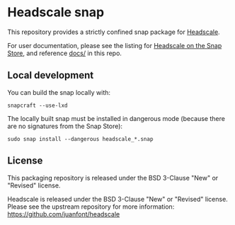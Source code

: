 # Headscale snap

This repository provides a strictly confined snap package for [Headscale](https://github.com/juanfont/headscale).

For user documentation, please see the listing for [Headscale on the Snap Store](https://snapcraft.io/headscale),
and reference [docs/](./docs/) in this repo.

## Local development

You can build the snap locally with:

```
snapcraft --use-lxd
```

The locally built snap must be installed in dangerous mode (because there are no signatures from the Snap Store):

```
sudo snap install --dangerous headscale_*.snap
```


## License

This packaging repository is released under the BSD 3-Clause "New" or "Revised" license.

Headscale is released under the BSD 3-Clause "New" or "Revised" license.
Please see the upstream repository for more information: https://github.com/juanfont/headscale
